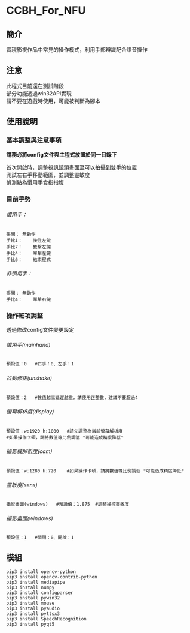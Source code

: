 # CCBH_For_NFU
## 簡介
實現影視作品中常見的操作模式，利用手部辨識配合語音操作  

## 注意
此程式目前還在測試階段  
部分功能透過win32API實現  
請不要在遊戲時使用，可能被判斷為腳本  

## 使用說明
### 基本調整與注意事項
**請務必將config文件與主程式放置於同一目錄下**

首次開啟時，調整視訊鏡頭畫面至可以拍攝到雙手的位置  
測試左右手移動範圍，並調整靈敏度  
偵測點為慣用手食指指腹  
### 目前手勢
###### 慣用手：
    張開：	無動作
    手比1：	按住左鍵
    手比7：	雙擊左鍵
    手比4：	單擊左鍵
    手比6：	結束程式
###### 非慣用手：
    張開：	無動作
    手比4：	單擊右鍵
### 操作細項調整
透過修改config文件變更設定

###### 慣用手(mainhand)
	預設值：0	#右手：0、左手：1
###### 抖動修正(unshake)
	預設值：2	#數值越高延遲越重，請使用正整數，建議不要超過4
###### 螢幕解析度(display)
	預設值：w:1920 h:1080	#請先調整為當前螢幕解析度
	#如果操作卡頓，請將數值等比例調低 *可能造成精度降低*
###### 攝影機解析度(cam)
	預設值：w:1280 h:720	#如果操作卡頓，請將數值等比例調低 *可能造成精度降低*
###### 靈敏度(sens)
	攝影畫面(windows)	#預設值：1.875	#調整操控靈敏度
###### 攝影畫面(windows)
	預設值：1	#關閉：0、開啟：1
## 模組
	pip3 install opencv-python
	pip3 install opencv-contrib-python
	pip3 install mediapipe
	pip3 install numpy
	pip3 install configparser
	pip3 install pywin32
	pip3 install mouse
	pip3 install pyaudio
	pip3 install pyttsx3
	pip3 install SpeechRecognition
	pip3 install pyqt5

